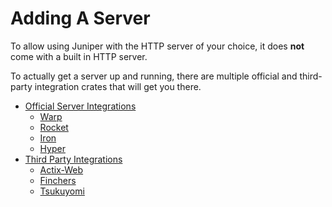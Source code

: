 # Adding A Server

To allow using Juniper with the HTTP server of your choice, it does **not** come with a built in HTTP server.

To actually get a server up and running, there are multiple official and third-party integration crates that will get you there.

- [Official Server Integrations](official.md)
    - [Warp](warp.md)
    - [Rocket](rocket.md)
    - [Iron](iron.md)
    - [Hyper](hyper.md)
- [Third Party Integrations](third-party.md)
    - [Actix-Web](https://github.com/actix/examples/tree/master/juniper)
    - [Finchers](https://github.com/finchers-rs/finchers-juniper)
    - [Tsukuyomi](https://github.com/tsukuyomi-rs/tsukuyomi/tree/master/examples/juniper)
